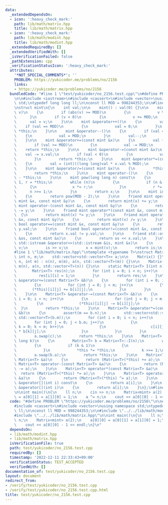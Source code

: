 ```yaml
---
data:
  _extendedDependsOn:
  - icon: ':heavy_check_mark:'
    path: lib/math/matrix.hpp
    title: lib/math/matrix.hpp
  - icon: ':heavy_check_mark:'
    path: lib/math/modint.hpp
    title: lib/math/modint.hpp
  _extendedRequiredBy: []
  _extendedVerifiedWith: []
  _isVerificationFailed: false
  _pathExtension: cpp
  _verificationStatusIcon: ':heavy_check_mark:'
  attributes:
    '*NOT_SPECIAL_COMMENTS*': ''
    PROBLEM: https://yukicoder.me/problems/no/2156
    links:
    - https://yukicoder.me/problems/no/2156
  bundledCode: "#line 1 \"test/yukicoder/no_2156.test.cpp\"\n#define PROBLEM \"https://yukicoder.me/problems/no/2156\"\
    \n\n#include <iostream>\n#include <cassert>\n#include <vector>\nusing namespace\
    \ std;\ntypedef long long ll;\n\nconst ll MOD = 998244353;\n\n#line 1 \"lib/math/modint.hpp\"\
    \nstruct mint\n{\n    int val;\n\n    mint() : val(0) {}\n\n    mint(long long\
    \ v)\n    {\n        if (abs(v) >= MOD)\n        {\n            v %= MOD;\n  \
    \      }\n        if (v < 0)\n        {\n            v += MOD;\n        }\n  \
    \      val = v;\n    }\n\n    mint &operator++()\n    {\n        val++;\n    \
    \    if (val == MOD)\n        {\n            val = 0;\n        }\n        return\
    \ *this;\n    }\n\n    mint &operator--()\n    {\n        if (val == 0)\n    \
    \    {\n            val = MOD;\n        }\n        val--;\n        return *this;\n\
    \    }\n\n    mint &operator+=(const mint &x)\n    {\n        val += x.val;\n\
    \        if (val >= MOD)\n        {\n            val -= MOD;\n        }\n    \
    \    return *this;\n    }\n\n    mint &operator-=(const mint &x)\n    {\n    \
    \    val -= x.val;\n        if (val < 0)\n        {\n            val += MOD;\n\
    \        }\n        return *this;\n    }\n\n    mint &operator*=(const mint &x)\n\
    \    {\n        val = (int)((long long)val * x.val % MOD);\n        return *this;\n\
    \    }\n\n    mint &operator/=(const mint &x)\n    {\n        *this *= x.inv();\n\
    \        return *this;\n    }\n\n    mint operator-()\n    {\n        return mint()\
    \ - *this;\n    }\n\n    mint pow(long long n) const\n    {\n        mint x =\
    \ 1, r = *this;\n        while (n)\n        {\n            if (n & 1)\n      \
    \      {\n                x *= r;\n            }\n            r *= r;\n      \
    \      n >>= 1;\n        }\n        return x;\n    }\n\n    mint inv() const\n\
    \    {\n        return pow(MOD - 2);\n    }\n\n    friend mint operator+(const\
    \ mint &x, const mint &y)\n    {\n        return mint(x) += y;\n    }\n\n    friend\
    \ mint operator-(const mint &x, const mint &y)\n    {\n        return mint(x)\
    \ -= y;\n    }\n\n    friend mint operator*(const mint &x, const mint &y)\n  \
    \  {\n        return mint(x) *= y;\n    }\n\n    friend mint operator/(const mint\
    \ &x, const mint &y)\n    {\n        return mint(x) /= y;\n    }\n\n    friend\
    \ bool operator==(const mint &x, const mint &y)\n    {\n        return x.val ==\
    \ y.val;\n    }\n\n    friend bool operator!=(const mint &x, const mint &y)\n\
    \    {\n        return x.val != y.val;\n    }\n\n    friend std::ostream &operator<<(std::ostream\
    \ &os, const mint &x)\n    {\n        return os << x.val;\n    }\n\n    friend\
    \ std::istream &operator>>(std::istream &is, mint &x)\n    {\n        long long\
    \ v;\n        is >> v;\n        x = mint(v);\n        return is;\n    }\n};\n\
    #line 1 \"lib/math/matrix.hpp\"\ntemplate <typename T>\nstruct Matrix\n{\n   \
    \ int n, m;\n    std::vector<std::vector<T>> a;\n\n    Matrix() {}\n\n    Matrix(int\
    \ n, int m) : n(n), m(m), a(n, std::vector<T>(m)) {}\n\n    Matrix(int n) : n(n),\
    \ m(n), a(n, std::vector<T>(n)) {}\n\n    static Matrix<T> I(int n)\n    {\n \
    \       Matrix<T> res(n);\n        for (int i = 0; i < n; i++)\n        {\n  \
    \          res[i][i] = 1;\n        }\n        return res;\n    }\n\n    Matrix<T>\
    \ &operator+=(const Matrix<T> &b)\n    {\n        for (int i = 0; i < n; i++)\n\
    \        {\n            for (int j = 0; j < m; j++)\n            {\n         \
    \       (*this)[i][j] += b[i][j];\n            }\n        }\n        return *this;\n\
    \    }\n\n    Matrix<T> &operator-=(const Matrix<T> &b)\n    {\n        for (int\
    \ i = 0; i < n; i++)\n        {\n            for (int j = 0; j < m; j++)\n   \
    \         {\n                (*this)[i][j] -= b[i][j];\n            }\n      \
    \  }\n        return *this;\n    }\n\n    Matrix<T> &operator*=(const Matrix<T>\
    \ &b)\n    {\n        assert(m == b.n);\n        std::vector<std::vector<T>> c(n,\
    \ std::vector<T>(b.m));\n        for (int i = 0; i < n; i++)\n        {\n    \
    \        for (int j = 0; j < b.m; j++)\n            {\n                for (int\
    \ k = 0; k < m; k++)\n                {\n                    c[i][j] += (*this)[i][k]\
    \ * b[k][j];\n                }\n            }\n        }\n        m = b.m;\n\
    \        a.swap(c);\n        return *this;\n    }\n\n    Matrix<T> &operator^=(long\
    \ long k)\n    {\n        Matrix<T> b = Matrix<T>::I(n);\n        while (k)\n\
    \        {\n            if (k & 1)\n            {\n                b *= *this;\n\
    \            }\n            *this *= *this;\n            k >>= 1;\n        }\n\
    \        a.swap(b.a);\n        return *this;\n    }\n\n    Matrix<T> operator+(const\
    \ Matrix<T> &a)\n    {\n        return (Matrix<T>(*this) += a);\n    }\n\n   \
    \ Matrix<T> operator-(const Matrix<T> &a)\n    {\n        return (Matrix<T>(*this)\
    \ -= a);\n    }\n\n    Matrix<T> operator*(const Matrix<T> &a)\n    {\n      \
    \  return (Matrix<T>(*this) *= a);\n    }\n\n    Matrix<T> operator^(const Matrix<T>\
    \ &a)\n    {\n        return (Matrix<T>(*this) ^= a);\n    }\n\n    const std::vector<T>\
    \ &operator[](int i) const\n    {\n        return a[i];\n    }\n\n    vector<T>\
    \ &operator[](int i)\n    {\n        return a[i];\n    }\n};\n#line 13 \"test/yukicoder/no_2156.test.cpp\"\
    \n\nint main()\n{\n    ll n;\n    cin >> n;\n    Matrix<mint> a(2);\n    a[0][0]\
    \ = a[0][1] = a[1][0] = 1;\n    a ^= n;\n    cout << a[0][0] - 1 << endl;\n}\n"
  code: "#define PROBLEM \"https://yukicoder.me/problems/no/2156\"\n\n#include <iostream>\n\
    #include <cassert>\n#include <vector>\nusing namespace std;\ntypedef long long\
    \ ll;\n\nconst ll MOD = 998244353;\n\n#include \"../../lib/math/modint.hpp\"\n\
    #include \"../../lib/math/matrix.hpp\"\n\nint main()\n{\n    ll n;\n    cin >>\
    \ n;\n    Matrix<mint> a(2);\n    a[0][0] = a[0][1] = a[1][0] = 1;\n    a ^= n;\n\
    \    cout << a[0][0] - 1 << endl;\n}\n"
  dependsOn:
  - lib/math/modint.hpp
  - lib/math/matrix.hpp
  isVerificationFile: true
  path: test/yukicoder/no_2156.test.cpp
  requiredBy: []
  timestamp: '2022-12-11 22:33:43+09:00'
  verificationStatus: TEST_ACCEPTED
  verifiedWith: []
documentation_of: test/yukicoder/no_2156.test.cpp
layout: document
redirect_from:
- /verify/test/yukicoder/no_2156.test.cpp
- /verify/test/yukicoder/no_2156.test.cpp.html
title: test/yukicoder/no_2156.test.cpp
---
```

